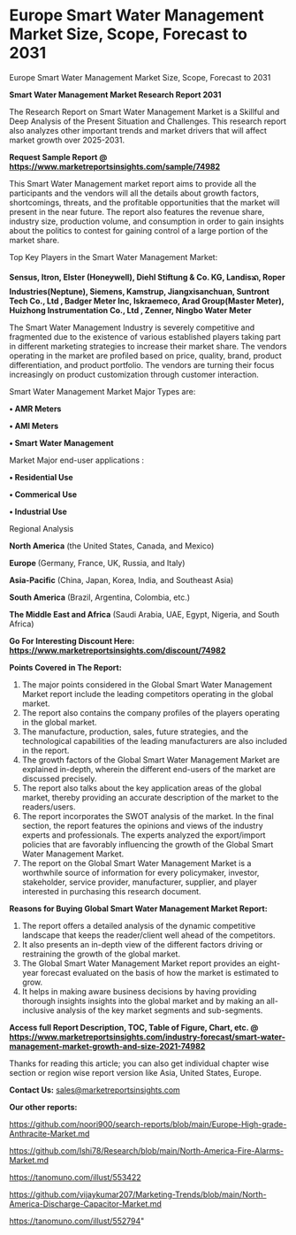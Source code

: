 # Europe Smart Water Management Market Size, Scope, Forecast to 2031
Europe Smart Water Management Market Size, Scope, Forecast to 2031

<strong>Smart Water Management Market Research Report 2031</strong>

The Research Report on Smart Water Management Market is a Skillful and Deep Analysis of the Present Situation and Challenges. This research report also analyzes other important trends and market drivers that will affect market growth over 2025-2031.

<strong>Request Sample Report @ <a href=https://www.marketreportsinsights.com/sample/74982>https://www.marketreportsinsights.com/sample/74982</a></strong>

This Smart Water Management market report aims to provide all the participants and the vendors will all the details about growth factors, shortcomings, threats, and the profitable opportunities that the market will present in the near future. The report also features the revenue share, industry size, production volume, and consumption in order to gain insights about the politics to contest for gaining control of a large portion of the market share.

Top Key Players in the Smart Water Management Market:

<strong>Sensus, Itron, Elster (Honeywell), Diehl Stiftung & Co. KG, Landisᬪ, Roper Industries(Neptune), Siemens, Kamstrup, Jiangxisanchuan, Suntront Tech Co., Ltd , Badger Meter Inc, Iskraemeco, Arad Group(Master Meter), Huizhong Instrumentation Co., Ltd , Zenner, Ningbo Water Meter</strong>

The Smart Water Management Industry is severely competitive and fragmented due to the existence of various established players taking part in different marketing strategies to increase their market share. The vendors operating in the market are profiled based on price, quality, brand, product differentiation, and product portfolio. The vendors are turning their focus increasingly on product customization through customer interaction.

Smart Water Management Market Major Types are:

<strong>• AMR Meters

• AMI Meters

• Smart Water Management</strong>

Market Major end-user applications :

<strong>• Residential Use

• Commerical Use

• Industrial Use</strong>

Regional Analysis

</u><strong><b>North America</b></strong> (the United States, Canada, and Mexico)

<strong><b>Europe </b></strong>(Germany, France, UK, Russia, and Italy)

<strong><b>Asia-Pacific</b></strong> (China, Japan, Korea, India, and Southeast Asia)

<strong><b>South America</b></strong> (Brazil, Argentina, Colombia, etc.)

<strong><b>The Middle East and Africa</b></strong> (Saudi Arabia, UAE, Egypt, Nigeria, and South Africa)

<strong>Go For Interesting Discount Here: <a href=https://www.marketreportsinsights.com/discount/74982>https://www.marketreportsinsights.com/discount/74982</a></strong>

<strong>Points Covered in The Report:</strong>
<ol>
  <li>The major points considered in the Global Smart Water Management Market report include the leading competitors operating in the global market.</li>
  <li>The report also contains the company profiles of the players operating in the global market.</li>
  <li>The manufacture, production, sales, future strategies, and the technological capabilities of the leading manufacturers are also included in the report.</li>
  <li>The growth factors of the Global Smart Water Management Market are explained in-depth, wherein the different end-users of the market are discussed precisely.</li>
  <li>The report also talks about the key application areas of the global market, thereby providing an accurate description of the market to the readers/users.</li>
  <li>The report incorporates the SWOT analysis of the market. In the final section, the report features the opinions and views of the industry experts and professionals. The experts analyzed the export/import policies that are favorably influencing the growth of the Global Smart Water Management Market.</li>
  <li>The report on the Global Smart Water Management Market is a worthwhile source of information for every policymaker, investor, stakeholder, service provider, manufacturer, supplier, and player interested in purchasing this research document.</li>
</ol>
<strong>Reasons for Buying Global Smart Water Management Market Report:</strong>

<ol>
  <li>The report offers a detailed analysis of the dynamic competitive landscape that keeps the reader/client well ahead of the competitors.</li>
  <li>It also presents an in-depth view of the different factors driving or restraining the growth of the global market.</li>
  <li>The Global Smart Water Management Market report provides an eight-year forecast evaluated on the basis of how the market is estimated to grow.</li>
  <li>It helps in making aware business decisions by having providing thorough insights insights into the global market and by making an all-inclusive analysis of the key market segments and sub-segments.</li>
</ol>
<strong>Access full Report Description, TOC, Table of Figure, Chart, etc. @ <a href=https://www.marketreportsinsights.com/industry-forecast/smart-water-management-market-growth-and-size-2021-74982>https://www.marketreportsinsights.com/industry-forecast/smart-water-management-market-growth-and-size-2021-74982</a></strong>


Thanks for reading this article; you can also get individual chapter wise section or region wise report version like Asia, United States, Europe.

<strong>Contact Us:</strong>
sales@marketreportsinsights.com

<strong>Our other reports:</strong>

<a href=https://github.com/noori900/search-reports/blob/main/Europe-High-grade-Anthracite-Market.md>https://github.com/noori900/search-reports/blob/main/Europe-High-grade-Anthracite-Market.md</a>

<a href=https://github.com/Ishi78/Research/blob/main/North-America-Fire-Alarms-Market.md>https://github.com/Ishi78/Research/blob/main/North-America-Fire-Alarms-Market.md</a>

<a href=https://tanomuno.com/illust/553422>https://tanomuno.com/illust/553422</a>

<a href=https://github.com/vijaykumar207/Marketing-Trends/blob/main/North-America-Discharge-Capacitor-Market.md>https://github.com/vijaykumar207/Marketing-Trends/blob/main/North-America-Discharge-Capacitor-Market.md</a>

<a href=https://tanomuno.com/illust/552794>https://tanomuno.com/illust/552794</a>"
